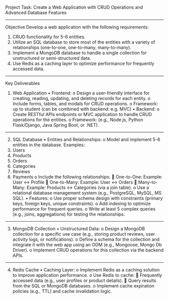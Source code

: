 Project Task: Create a Web Application with CRUD Operations and Advanced Database Features
________________________________________
Objective
Develop a web application with the following requirements:
1.	CRUD functionality for 5-6 entities.
2.	Utilize an SQL database to store most of the entities with a variety of relationships (one-to-one, one-to-many, many-to-many).
3.	Implement a MongoDB database to handle a single collection for unstructured or semi-structured data.
4.	Use Redis as a caching layer to optimize performance for frequently accessed data.
________________________________________
Key Deliverables
1. Web Application
•	Frontend:
o	Design a user-friendly interface for creating, reading, updating, and deleting records for each entity.
o	Include forms, tables, and modals for CRUD operations.
o	Framework: up to student (can be combined with backend: e.g. MVC)
•	Backend:
o	Create RESTful APIs endpoints or MVC application to handle CRUD operations for the entities.
o	Framework: (e.g., Node.js, Python Flask/Django, Java Spring Boot, or .NET).
________________________________________
2. SQL Database
•	Entities and Relationships:
o	Model and implement 5-6 entities in the database. Examples:
1.	Users
2.	Products
3.	Orders
4.	Categories
5.	Reviews
6.	Payments
o	Include the following relationships:
	One-to-One: Example: User ↔ Profile
	One-to-Many: Example: User ↔ Orders
	Many-to-Many: Example: Products ↔ Categories (via a join table).
o	Use a relational database management system (e.g., PostgreSQL, MySQL, MS SQL).
•	Features:
o	Use proper schema design with constraints (primary keys, foreign keys, unique constraints).
o	Add indexing to optimize performance for frequent queries.
o	Write at least 5 complex queries (e.g., joins, aggregations) for testing the relationships.
________________________________________
3. MongoDB Collection
•	Unstructured Data:
o	Design a MongoDB collection for a specific use case (e.g., storing product reviews, user activity logs, or notifications).
o	Define a schema for the collection and integrate it with the web app using an ODM (e.g., Mongoose, Mongo Db Driver).
o	Implement CRUD operations for this collection via the backend APIs.
________________________________________
4. Redis Cache
•	Caching Layer:
o	Implement Redis as a caching solution to improve application performance.
o	Use Redis to cache:
	Frequently accessed data (e.g., user profiles or product details).
	Query results from the SQL or MongoDB databases.
o	Implement cache expiration policies (e.g., TTL) and cache invalidation logic.

